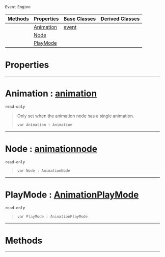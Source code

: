  `Event` `Engine`



|Methods|Properties|Base Classes|Derived Classes|
|---|---|---|---|
| |[ Animation](https://github.com/ArendDanielek/ZeroDocsTest/blob/master/code_reference/class_reference/animationgraphevent.markdown#animation-zero-engine-do)|[event](https://github.com/ArendDanielek/ZeroDocsTest/blob/master/code_reference/class_reference/event.markdown)| |
| |[ Node](https://github.com/ArendDanielek/ZeroDocsTest/blob/master/code_reference/class_reference/animationgraphevent.markdown#node-zero-engine-documen)| | |
| |[ PlayMode](https://github.com/ArendDanielek/ZeroDocsTest/blob/master/code_reference/class_reference/animationgraphevent.markdown#playmode-zero-engine-doc)| | |


 #  Properties


---  
 #  Animation : [animation](https://github.com/ArendDanielek/ZeroDocsTest/blob/master/code_reference/class_reference/animation.markdown)

 `read-only`

> Only set when the animation node has a single animation.
> ``` lang=cpp, name=Zilch
> var Animation : Animation


---  
 #  Node : [animationnode](https://github.com/ArendDanielek/ZeroDocsTest/blob/master/code_reference/class_reference/animationnode.markdown)

 `read-only`

> 
> ``` lang=cpp, name=Zilch
> var Node : AnimationNode


---  
 #  PlayMode : [AnimationPlayMode](https://github.com/ArendDanielek/ZeroDocsTest/blob/master/code_reference/enum_reference.markdown#animationplaymode)

 `read-only`

> 
> ``` lang=cpp, name=Zilch
> var PlayMode : AnimationPlayMode


---  
 #  Methods


---  
 
  
  
  
  
  
  
  

 